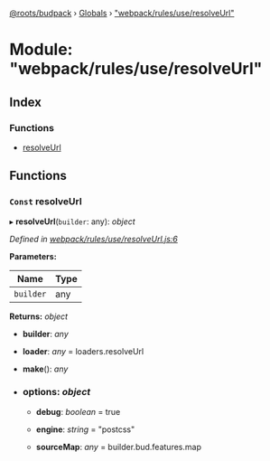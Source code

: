 [@roots/budpack](../README.md) › [Globals](../globals.md) › ["webpack/rules/use/resolveUrl"](_webpack_rules_use_resolveurl_.md)

# Module: "webpack/rules/use/resolveUrl"

## Index

### Functions

* [resolveUrl](_webpack_rules_use_resolveurl_.md#const-resolveurl)

## Functions

### `Const` resolveUrl

▸ **resolveUrl**(`builder`: any): *object*

*Defined in [webpack/rules/use/resolveUrl.js:6](https://github.com/roots/bud-support/blob/5f43850/src/budpack/builder/webpack/rules/use/resolveUrl.js#L6)*

**Parameters:**

Name | Type |
------ | ------ |
`builder` | any |

**Returns:** *object*

* **builder**: *any*

* **loader**: *any* = loaders.resolveUrl

* **make**(): *any*

* ### **options**: *object*

  * **debug**: *boolean* = true

  * **engine**: *string* = "postcss"

  * **sourceMap**: *any* = builder.bud.features.map
